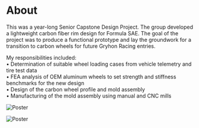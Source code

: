 # About
This was a year-long Senior Capstone Design Project. The group developed a lightweight carbon fiber rim design for Formula SAE. The goal of the project was to produce a functional prototype and lay the groundwork for a transition to carbon wheels for future Gryhon Racing entries.   

My responsibilities included:  
• Determination of suitable wheel loading cases from vehicle telemetry and tire test data   
• FEA analysis of OEM aluminum wheels to set strength and stiffness benchmarks for the new design  
• Design of the carbon wheel profile and mold assembly  
• Manufacturing of the mold assembly using manual and CNC mills

![Poster](Images%20%26%20Videos/Poster.png)

![Poster](Images%20%26%20Videos/Build/598_677.png)

